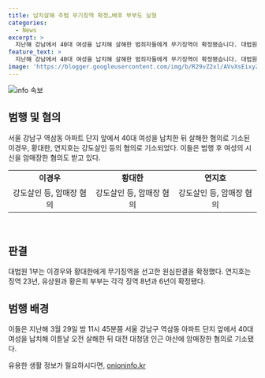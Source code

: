 ```yaml
---
title: 납치살해 주범 무기징역 확정…배후 부부도 실형
categories:
  - News
excerpt: >
  지난해 강남에서 40대 여성을 납치해 살해한 범죄자들에게 무기징역이 확정됐습니다. 대법원은 주범들에 대한 원심판결을 확정하면서, 연지호는 징역 23년, 유상원과 황은희 부부는 각각 징역 8년과 6년을 선고했습니다. 이들은 40대 여성을 납치, 살해한 뒤 암매장한 혐의로 기소됐으며, 이번 판결은 사회적으로 큰 주목을 받고 있습니다.
feature_text: >
  지난해 강남에서 40대 여성을 납치해 살해한 범죄자들에게 무기징역이 확정됐습니다. 대법원은 주범들에 대한 원심판결을 확정하면서, 연지호는 징역 23년, 유상원과 황은희 부부는 각각 징역 8년과 6년을 선고했습니다. 이들은 40대 여성을 납치, 살해한 뒤 암매장한 혐의로 기소됐으며, 이번 판결은 사회적으로 큰 주목을 받고 있습니다.
image: 'https://blogger.googleusercontent.com/img/b/R29vZ2xl/AVvXsEixyZcFfHzMRdzZMjFBmAUKJYCLCGyLL1o632UiGVXcaFdKo_bkvkuCioo0uUKlGfBVcT3P84aROyZIXSBEx3Aw5nCQ3pTgDom1WDC4m8eifvWiAmWEEVb4x6G_l8C0QH225ldMjyaFvpxGEBGNO37VmDTDMHGhJPq73UglMfDca1-0aw/s1600/blogspot.png'
---
```


<p><img src="https://blogger.googleusercontent.com/img/b/R29vZ2xl/AVvXsEixyZcFfHzMRdzZMjFBmAUKJYCLCGyLL1o632UiGVXcaFdKo_bkvkuCioo0uUKlGfBVcT3P84aROyZIXSBEx3Aw5nCQ3pTgDom1WDC4m8eifvWiAmWEEVb4x6G_l8C0QH225ldMjyaFvpxGEBGNO37VmDTDMHGhJPq73UglMfDca1-0aw/s1600/blogspot.png" alt="info 속보" /></p>

<h2 data-ke-size="size26">범행 및 혐의</h2>

<p data-ke-size="size16">서울 강남구 역삼동 아파트 단지 앞에서 40대 여성을 납치한 뒤 살해한 혐의로 기소된 이경우, 황대한, 연지호는 강도살인 등의 혐의로 기소되었다. 이들은 범행 후 여성의 시신을 암매장한 혐의도 받고 있다.</p>

<table>
  <tr>
    <td style="text-align: center; height: 17px;"><b>이경우</b></td>
    <td style="text-align: center; height: 17px;"><b>황대한</b></td>
    <td style="text-align: center; height: 17px;"><b>연지호</b></td>
  </tr>
  <tr>
    <td style="text-align: center; height: 17px;">강도살인 등, 암매장 혐의</td>
    <td style="text-align: center; height: 17px;">강도살인 등, 암매장 혐의</td>
    <td style="text-align: center; height: 17px;">강도살인 등, 암매장 혐의</td>
  </tr>
</table>

<p><br></p>

<h2 data-ke-size="size26">판결</h2>

<p data-ke-size="size16">대법원 1부는 이경우와 황대한에게 무기징역을 선고한 원심판결을 확정했다. 연지호는 징역 23년, 유상원과 황은희 부부는 각각 징역 8년과 6년이 확정됐다.</p>

<h2 data-ke-size="size26">범행 배경</h2>

<p data-ke-size="size16">이들은 지난해 3월 29일 밤 11시 45분쯤 서울 강남구 역삼동 아파트 단지 앞에서 40대 여성을 납치해 이튿날 오전 살해한 뒤 대전 대청댐 인근 야산에 암매장한 혐의로 기소됐다.</p>
유용한 생활 정보가 필요하시다면, <a href="https://onioninfo.kr" rel="dofollow">onioninfo.kr</a>



